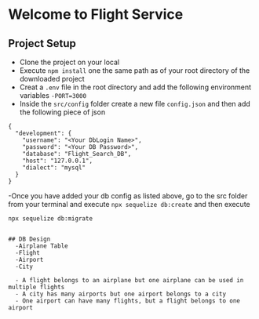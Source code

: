 # Welcome to Flight Service

## Project Setup
- Clone the project on your local
- Execute `npm install` one the same path as of your root directory of the downloaded project
- Creat a `.env` file in the root directory and add the following environment variables
   `-PORT=3000`
- Inside the `src/config` folder create a new file `config.json` and then add the following piece of json

```
{
  "development": {
    "username": "<Your DbLogin Name>",
    "password": "<Your DB Password>",
    "database": "Flight_Search_DB",
    "host": "127.0.0.1",
    "dialect": "mysql"
  }
}

```

-Once you have added your db config as listed above, go to the src folder from your terminal and execute `npx sequelize db:create` and then execute

`npx sequelize db:migrate`
```

## DB Design
  -Airplane Table
  -Flight
  -Airport
  -City

  - A flight belongs to an airplane but one airplane can be used in multiple flights
  - A city has many airports but one airport belongs to a city
  - One airport can have many flights, but a flight belongs to one airport